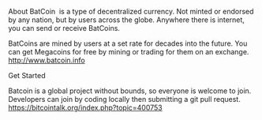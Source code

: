 About BatCoin
 is a type of decentralized currency.
 Not minted or endorsed by any nation, but by users across the globe.
Anywhere there is internet, you can send or receive BatCoins.

BatCoins are mined by users at a set rate for decades into the future.
You can get Megacoins for free by mining or trading for them on an exchange.
http://www.batcoin.info



Get Started


Batcoin is a global project without bounds, so everyone is welcome to join. Developers can join by coding locally then submitting a git pull request.
https://bitcointalk.org/index.php?topic=400753
